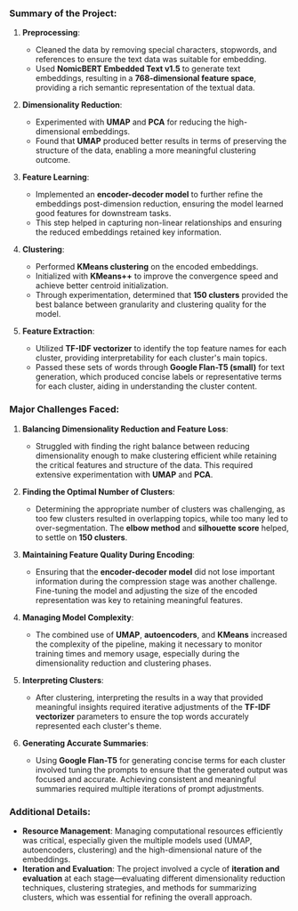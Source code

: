 ### Summary of the Project:
1. **Preprocessing**:
   - Cleaned the data by removing special characters, stopwords, and references to ensure the text data was suitable for embedding.
   - Used **NomicBERT Embedded Text v1.5** to generate text embeddings, resulting in a **768-dimensional feature space**, providing a rich semantic representation of the textual data.

2. **Dimensionality Reduction**:
   - Experimented with **UMAP** and **PCA** for reducing the high-dimensional embeddings.
   - Found that **UMAP** produced better results in terms of preserving the structure of the data, enabling a more meaningful clustering outcome.

3. **Feature Learning**:
   - Implemented an **encoder-decoder model** to further refine the embeddings post-dimension reduction, ensuring the model learned good features for downstream tasks.
   - This step helped in capturing non-linear relationships and ensuring the reduced embeddings retained key information.

4. **Clustering**:
   - Performed **KMeans clustering** on the encoded embeddings.
   - Initialized with **KMeans++** to improve the convergence speed and achieve better centroid initialization.
   - Through experimentation, determined that **150 clusters** provided the best balance between granularity and clustering quality for the model.

5. **Feature Extraction**:
   - Utilized **TF-IDF vectorizer** to identify the top feature names for each cluster, providing interpretability for each cluster's main topics.
   - Passed these sets of words through **Google Flan-T5 (small)** for text generation, which produced concise labels or representative terms for each cluster, aiding in understanding the cluster content.

### Major Challenges Faced:
1. **Balancing Dimensionality Reduction and Feature Loss**:
   - Struggled with finding the right balance between reducing dimensionality enough to make clustering efficient while retaining the critical features and structure of the data. This required extensive experimentation with **UMAP** and **PCA**.

2. **Finding the Optimal Number of Clusters**:
   - Determining the appropriate number of clusters was challenging, as too few clusters resulted in overlapping topics, while too many led to over-segmentation. The **elbow method** and **silhouette score** helped, to settle on **150 clusters**.

3. **Maintaining Feature Quality During Encoding**:
   - Ensuring that the **encoder-decoder model** did not lose important information during the compression stage was another challenge. Fine-tuning the model and adjusting the size of the encoded representation was key to retaining meaningful features.

4. **Managing Model Complexity**:
   - The combined use of **UMAP**, **autoencoders**, and **KMeans** increased the complexity of the pipeline, making it necessary to monitor training times and memory usage, especially during the dimensionality reduction and clustering phases.

5. **Interpreting Clusters**:
   - After clustering, interpreting the results in a way that provided meaningful insights required iterative adjustments of the **TF-IDF vectorizer** parameters to ensure the top words accurately represented each cluster's theme.

6. **Generating Accurate Summaries**:
   - Using **Google Flan-T5** for generating concise terms for each cluster involved tuning the prompts to ensure that the generated output was focused and accurate. Achieving consistent and meaningful summaries required multiple iterations of prompt adjustments.

### Additional Details:
- **Resource Management**: Managing computational resources efficiently was critical, especially given the multiple models used (UMAP, autoencoders, clustering) and the high-dimensional nature of the embeddings.
- **Iteration and Evaluation**: The project involved a cycle of **iteration and evaluation** at each stage—evaluating different dimensionality reduction techniques, clustering strategies, and methods for summarizing clusters, which was essential for refining the overall approach.
